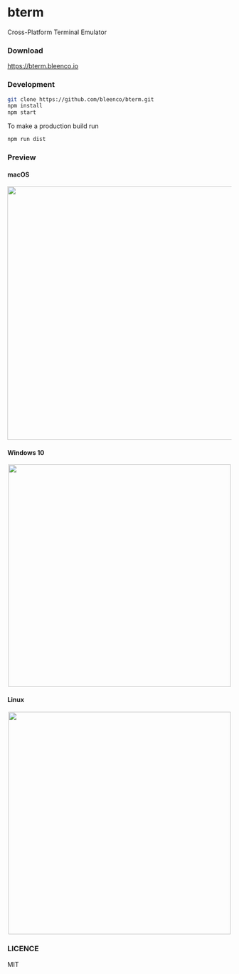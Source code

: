 # bterm

Cross-Platform Terminal Emulator

### Download

https://bterm.bleenco.io

### Development

```sh
git clone https://github.com/bleenco/bterm.git
npm install
npm start
```

To make a production build run

```sh
npm run dist
```

### Preview

#### macOS

<p align="center">
  <img src="https://cloud.githubusercontent.com/assets/1796022/22859387/890572ce-f0d9-11e6-9a84-a95e54143eca.png" width="570">
</p>

#### Windows 10

<p align="center">
  <img src="https://cloud.githubusercontent.com/assets/1796022/23584697/5be44658-0169-11e7-88c8-c92d391d7235.png" width="500">
</p>

#### Linux

<p align="center">
  <img src="https://cloud.githubusercontent.com/assets/1796022/23584752/0ef92fb4-016b-11e7-89af-d9151639bab7.png" width="500">
</p>

### LICENCE

MIT

